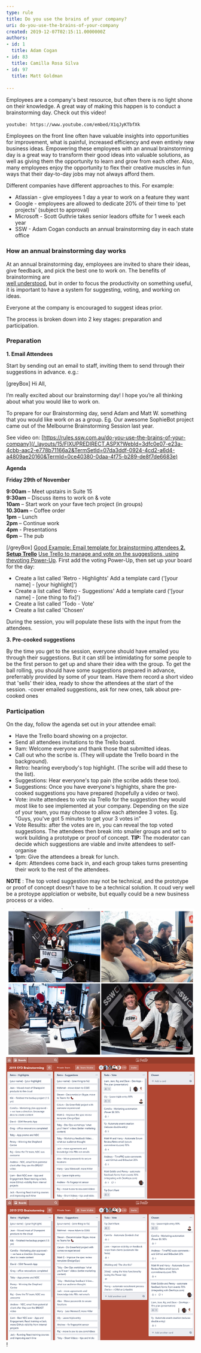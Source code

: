 ```yaml
---
type: rule
title: Do you use the brains of your company?
uri: do-you-use-the-brains-of-your-company
created: 2019-12-07T02:15:11.0000000Z
authors:
- id: 1
  title: Adam Cogan
- id: 83
  title: Camilla Rosa Silva
- id: 97
  title: Matt Goldman

---
```


Employees are a company's best resource, but often there is no light shone on their knowledge. A great way of making this happen is to conduct a brainstorming day. Check out this video!
 

`youtube: https://www.youtube.com/embed/X1qJyKTbfXk`

 
Employees on the front line often have valuable insights into opportunities for improvement, what is painful, increased efficiency and even entirely new business ideas. Empowering these employees with an annual brainstorming day is a great way to transform their good ideas into valuable solutions, as well as giving them the opportunity to learn and grow from each other. Also, many employees enjoy the opportunity to flex their creative muscles in fun ways that their day-to-day jobs may not always afford them.

Different companies have different approaches to this. For example:

- Atlassian - give employees 1 day a year to work on a feature they want
- Google - employees are allowed to dedicate 20% of their time to 'pet projects' (subject to approval)
- Microsoft - Scott Guthrie takes senior leadors offsite for 1 week each year
- SSW - Adam Cogan conducts an annual brainstorming day in each state office


### How an annual brainstorming day works


At an annual brainstorming day, employees are invited to share their ideas, give feedback, and pick the best one to work on. The benefits of brainstorming are <br>   [well understood](https://raybourn.com/the-5-benefits-of-brainstorming/), but in order to focus the productivity on something useful, it is important to have a system for suggesting, voting, and working on ideas.





Everyone at the company is encouraged to suggest ideas prior.



The process is broken down into 2 key stages: preparation and participation.





###  Preparation 

**1. Email Attendees**

Start by sending out an email to staff, inviting them to send through their suggestions in advance.
e.g.:





[greyBox]
      Hi All,

I’m really excited about our brainstorming day! I hope you’re all thinking about what you would like to work on.

 To prepare for our Brainstorming day, send Adam and Matt W. something that you would like work on as a group.
 Eg. Our awesome SophieBot project came out of the Melbourne Brainstorming Session last year.   

See video on:     [https://rules.ssw.com.au/do-you-use-the-brains-of-your-company](/_layouts/15/FIXUPREDIRECT.ASPX?WebId=3dfc0e07-e23a-4cbb-aac2-e778b71166a2&TermSetId=07da3ddf-0924-4cd2-a6d4-a4809ae20160&TermId=0ce40380-0daa-4f75-b289-de8f7de6683e)
 

**Agenda** 

 **Friday 29th of November** 

 **9:00am**  – Meet upstairs in Suite 15        
**9:30am**  – Discuss items to work on & vote        
**10am**  – Start work on your fave tech project (in groups)        
 **10.30am**  – Coffee order        
**1pm**  – Lunch        
**2pm**  – Continue work        
**4pm**  - Presentations        
**6pm**  – The pub        
  
[/greyBox]
[Good Example: Email template for brainstorming attendees
**2. Setup Trello**](/_layouts/15/FIXUPREDIRECT.ASPX?WebId=3dfc0e07-e23a-4cbb-aac2-e778b71166a2&TermSetId=07da3ddf-0924-4cd2-a6d4-a4809ae20160&TermId=0ce40380-0daa-4f75-b289-de8f7de6683e)
[Use Trello to manage and vote on the suggestions, using the](/_layouts/15/FIXUPREDIRECT.ASPX?WebId=3dfc0e07-e23a-4cbb-aac2-e778b71166a2&TermSetId=07da3ddf-0924-4cd2-a6d4-a4809ae20160&TermId=0ce40380-0daa-4f75-b289-de8f7de6683e)[voting Power-Up](https://trello.com/power-ups/55a5d917446f517774210013/voting). First add the voting Power-Up, then set up your board for the day:

- Create a list called 'Retro - Highlights'
Add a template card ('[your name] - [your highlight]')
- Create a list called 'Retro - Suggestions'
Add a template card ('[your name] - [one thing to fix]')
- Create a list called 'Todo - Vote'
- Create a list called 'Chosen'


During the session, you will populate these lists with the input from the attendees.





**3. Pre-cooked suggestions** 





By the time you get to the session, everyone should have emailed you through their suggestions. But it can still be intimidating for some people to be the first person to get up and share their idea with the group. To get the ball rolling, you should have some suggestions prepared in advance, preferrably provided by some of your team. Have them record a short video that 'sells' their idea, ready to show the attendees at the start of the session. -cover emailed suggestions, ask for new ones, talk about pre-cooked ones

### Participation

On the day, follow the agenda set out in your attendee email:

- Have the Trello board showing on a projector.
- Send all attendees invitations to the Trello board.
- 9am: Welcome everyone and thank those that submitted ideas.
- Call out who the scribe is. (They will update the Trello board in the background).
- Retro: hearing everybody's top highlight. (The scribe will add these to the list).
- Suggestions: Hear everyone's top pain (the scribe adds these too).
- Suggestions: Once you have everyone's highights, share the pre-cooked suggestions you have prepared (hopefully a video or two).
- Vote: invite attendees to vote via Trello for the suggestion they would most like to see implemented at your company. Depending on the size of your team, you may choose to allow each attendee 3 votes.
Eg. "Guys, you've got 5 minutes to get your 3 votes in"
- Vote Results: after the votes are in, you can reveal the top voted suggestions. The attendees then break into smaller groups and set to work building a prototype or proof of concept. 
 **TIP:**  The moderator can decide which suggestions are viable and invite attendees to self-organise
- 1pm: Give the attendees a break for lunch.
- 4pm: Attendees come back in, and each group takes turns presenting their work to the rest of the attendees.



**NOTE** : The top voted suggestion may not be technical, and the prototype or proof of concept doesn't have to be a technical solution. It coud very well be a protoype applciation or website, but equally could be a new business process or a video.






![A brainstorming session is like an office party but more productive](MicrosoftTeams-image.png)
![A Trello board with the voting power-up allows people to suggest and vote on ideas they would like to work on in the brainstorming session](2019-12-07_16-06-18.png)
![The selected ideas are moved from the Vote column to the Chosen column and the real fun begins](2019-12-07_16-26-04.png)!
